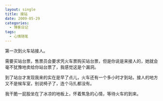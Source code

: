 ```yaml
---
layout: single
title: 接站
date: 2009-05-29
categories:
  - 博客日记
tags:
  - 心情随笔
---
```


第一次到火车站接人。

需要买站台票，售票员会要求凭火车票购买站台票，但是你说是来接人的，她就会毫不犹豫地卖给你站台票了，我感觉这是个漏洞。

到了站台才发现我来的实在是早了点儿，火车还有一个多小时才到站，接人的地方又不是候车室，别说椅子了，连个马扎都没有。

我干脆一屁股坐在了冰凉的地板上，怀着焦急的心情，等待火车的到来。

